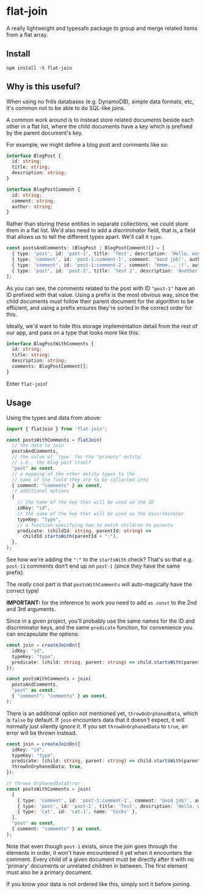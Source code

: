 # flat-join

A really lightweight and typesafe package to group and merge related items
from a flat array.

## Install

```
npm install -S flat-join
```

## Why is this useful?

When using no frills databases (e.g. DynamoDB), simple data formats, etc, it's
common not to be able to do SQL-like joins.

A common work around is to instead store related documents beside each other in a
flat list, where the child documents have a key which is prefixed by the parent
document's key.

For example, we might define a blog post and comments like so:

```ts
interface BlogPost {
  id: string;
  title: string;
  description: string;
}

interface BlogPostComment {
  id: string;
  comment: string;
  author: string;
}
```

Rather than storing these entities in separate collections, we could store them
in a flat list. We'd also need to add a _discriminator_ field, that is, a field
that allows us to tell the different types apart. We'll call it `type`.

```ts
const postsAndComments: (BlogPost | BlogPostComment)[] = [
  { type: 'post', id: 'post-1', title: 'Test', description: 'Hello, world!' },
  { type: 'comment', id: 'post-1:comment-1', comment: 'Good job!', author: 'Dave' },
  { type: 'comment', id: 'post-1:comment-2', comment: 'Hmmm... :(', author: 'Bob' },
  { type: 'post', id: 'post-2', title: 'Test 2', description: 'Another test!' },
];
```

As you can see, the comments related to the post with ID `"post-1"` have an ID
prefixed with that value. Using a prefix is the most obvious way, since the child
documents must follow their parent document for the algorithm to be efficient, 
and using a prefix ensures they're sorted in the correct order for this.

Ideally, we'd want to hide this storage implementation detail from the rest of our
app, and pass on a type that looks more like this:

```ts
interface BlogPostWithComments {
  id: string;
  title: string;
  description: string;
  comments: BlogPostComment[];
}
```

Enter `flat-join`!

## Usage

Using the types and data from above:

```ts
import { flatJoin } from 'flat-join';

const postsWithComments = flatJoin(
  // the data to join
  postsAndComments,
  // the value of `type` for the "primary" entity,
  // i.e., the blog post itself
  "post" as const,
  // a mapping of the other entity types to the
  // name of the field they are to be collected into
  { comment: "comments" } as const,
  // additional options
  {
    // the name of the key that will be used as the ID
    idKey: "id",
    // the name of the key that will be used as the discriminator
    typeKey: "type",
    // a function specifying how to match children to parents
    predicate: (childId: string, parentId: string) =>
      childId.startsWith(parentId + ":"),
  },
);
```

See how we're adding the `":"` to the `startsWith` check? That's so that e.g.
`post-11` comments don't end up on `post-1` (since they have the same prefix).

The _really_ cool part is that `postsWithComments` will auto-magically
have the correct type!

**IMPORTANT:** for the inference to work you need to add `as const`
to the 2nd and 3rd arguments.

Since in a given project, you'll probably use the same names for the
ID and discriminator keys, and the same `predicate` function, for
convenience you can encapsulate the options:

```ts
const join = createJoinOn({
  idKey: "id",
  typeKey: "type",
  predicate: (child: string, parent: string) => child.startsWith(parent + ":"),
});

const postsWithComments = join(
  postsAndComments,
  "post" as const,
  { "comment": "comments" } as const,
);
```

There is an additional option not mentioned yet, `throwOnOrphanedData`,
which is `false` by default. If `join` encounters data that it doesn't expect,
it will normally just silently ignore it. If you set `throwOnOrphanedData` to
`true`, an error will be thrown instead.

```ts
const join = createJoinOn({
  idKey: "id",
  typeKey: "type",
  predicate: (child: string, parent: string) => child.startsWith(parent + ":"),
  throwOnOrphanedData: true,
});

// throws OrphanedDataError
const postsWithComments = join(
  [
    { type: 'comment', id: 'post-1:comment-1', comment: 'Good job!', author: 'Dave' },
    { type: 'post', id: 'post-1', title: 'Test', description: 'Hello, world!' },
    { type: 'cat', id: 'cat-1', name: 'Socks' },
  ],
  "post" as const,
  { comment: "comments" } as const,
);
```

Note that even though `post-1` exists, since the join goes through the elements
in order, it won't have encountered it yet when it encounters the comment.
Every child of a given document must be directly after it with no 'primary'
documents or unrelated children in between. The first element must also be
a primary document.

If you know your data is not ordered like this, simply sort it before joining.
